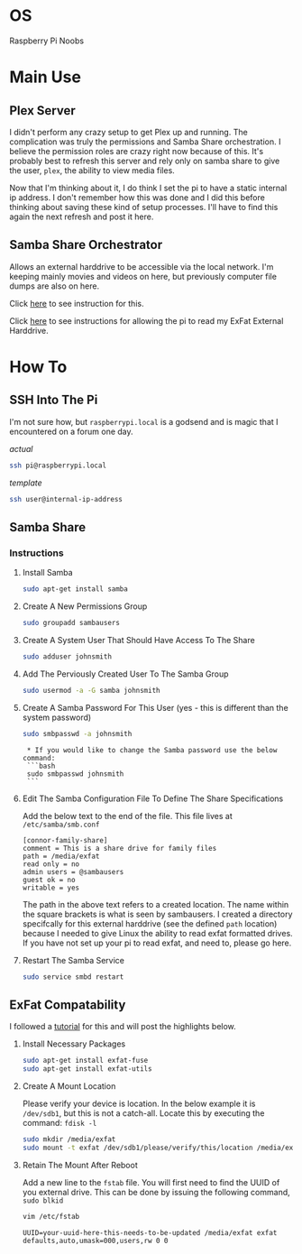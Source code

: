 # OS

Raspberry Pi Noobs

# Main Use 

## Plex Server

I didn't perform any crazy setup to get Plex up and running. The complication was truly the permissions and Samba Share orchestration. I believe the permission roles are crazy right now because of this. It's probably best to refresh this server and rely only on samba share to give the user, `plex`, the ability to view media files.

Now that I'm thinking about it, I do think I set the pi to have a static internal ip address. I don't remember how this was done and I did this before thinking about saving these kind of setup processes. I'll have to find this again the next refresh and post it here.

## Samba Share Orchestrator

Allows an external harddrive to be accessible via the local network. I'm keeping mainly movies and videos on here, but previously computer file dumps are also on here. 

Click [here](#Samba-Share) to see instruction for this.

Click [here](#ExFat-Compatability) to see instructions for allowing the pi to read my ExFat External Harddrive.

# How To

## SSH Into The Pi

I'm not sure how, but `raspberrypi.local` is a godsend and is magic that I encountered on a forum one day.

*actual*
```bash
ssh pi@raspberrypi.local
```

*template*
```bash
ssh user@internal-ip-address
```

## Samba Share

### Instructions

1. Install Samba

    ```bash
    sudo apt-get install samba
    ```

2. Create A New Permissions Group

    ```bash
    sudo groupadd sambausers
    ```

3. Create A System User That Should Have Access To The Share

    ```bash
    sudo adduser johnsmith
    ```

4. Add The Perviously Created User To The Samba Group

    ```bash
    sudo usermod -a -G samba johnsmith
    ```

5. Create A Samba Password For This User (yes - this is different than the system password)

    ```bash
    sudo smbpasswd -a johnsmith
    ```
        * If you would like to change the Samba password use the below command:
        ```bash
        sudo smbpasswd johnsmith
        ```

6. Edit The Samba Configuration File To Define The Share Specifications

    Add the below text to the end of the file. This file lives at `/etc/samba/smb.conf`
    ```
    [connor-family-share]
    comment = This is a share drive for family files
    path = /media/exfat
    read only = no
    admin users = @sambausers
    guest ok = no
    writable = yes
    ```
    The path in the above text refers to a created location. The name within the square brackets is what is seen by sambausers. I created a directory specifcally for this external harddrive (see the defined `path` location) because I needed to give Linux the ability to read exfat formatted drives. If you have not set up your pi to read exfat, and need to, please go here.

7. Restart The Samba Service

    ```bash
    sudo service smbd restart
    ```

## ExFat Compatability

I followed a [tutorial](https://pimylifeup.com/raspberry-pi-exfat/) for this and will post the highlights below.


1. Install Necessary Packages

    ```bash
    sudo apt-get install exfat-fuse
    sudo apt-get install exfat-utils
    ```

2. Create A Mount Location

    Please verify your device is location. In the below example it is `/dev/sdb1`, but this is not a catch-all. Locate this by executing the command: `fdisk -l`
    ```bash
    sudo mkdir /media/exfat
    sudo mount -t exfat /dev/sdb1/please/verify/this/location /media/exfat
    ```

3. Retain The Mount After Reboot

    Add a new line to the `fstab` file. You will first need to find the UUID of you external drive. This can be done by issuing the following command, `sudo blkid`
    ```bash
    vim /etc/fstab
    ```
    ```
    UUID=your-uuid-here-this-needs-to-be-updated /media/exfat exfat defaults,auto,umask=000,users,rw 0 0
    ```